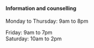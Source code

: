 ####  **Information and counselling**

Monday to Thursday: 9am to 8pm

Friday: 9am to 7pm  
Saturday: 10am to 2pm
